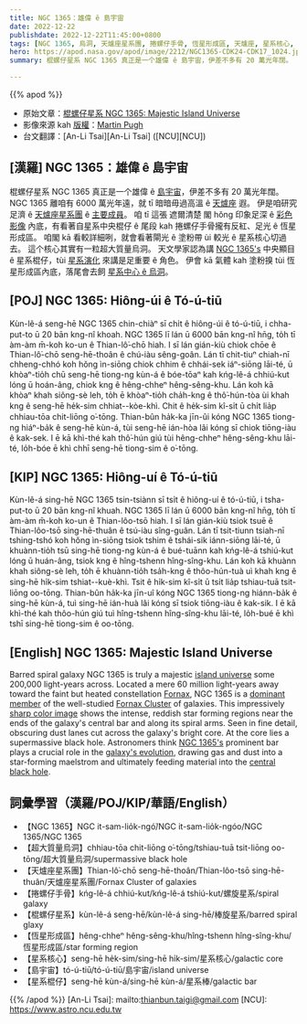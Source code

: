 ```yaml
---
title: NGC 1365：雄偉 ê 島宇宙
date: 2022-12-22
publishdate: 2022-12-22T11:45:00+0800
tags: [NGC 1365, 烏洞, 天爐座星系團, 捲螺仔手骨, 恆星形成區, 天爐座, 星系核心, 超大質量烏洞, 棍螺仔星系, 島宇宙, 星系棍仔]
hero: https://apod.nasa.gov/apod/image/2212/NGC1365-CDK24-CDK17_1024.jpg
summary: 棍螺仔星系 NGC 1365 真正是一个雄偉 ê 島宇宙，伊差不多有 20 萬光年闊。

---
```


{{% apod %}}

- 原始文章：[棍螺仔星系 NGC 1365: Majestic Island Universe](https://apod.nasa.gov/apod/ap221222.html)
- 影像來源 kah [版權][copyright]：[Martin Pugh](https://www.martinpughastrophotography.space/about)
- 台文翻譯：[An-Li Tsai][An-Li Tsai] ([NCU][NCU])

## [漢羅] NGC 1365：雄偉 ê 島宇宙
棍螺仔星系 NGC 1365 真正是一个雄偉 ê [島宇宙][island universe]，伊差不多有 20 萬光年闊。
NGC 1365 離咱有 6000 萬光年遠，就 tī 暗暗毋過高溫 ê [天爐座][Fornax] 遐。
伊是咱研究足濟 ê [天爐座星系團][Fornax Cluster] ê [主要成員][dominant member t]。
咱 tī 這張 遮爾清楚 閣 hŏng 印象足深 ê [彩色影像][sharp color image] 內底，有看著自星系中央棍仔 ê 尾段 kah 捲螺仔手骨攏有反紅、足光 ê 恆星形成區。
咱閣 kā 看較詳細咧，就會看著閘光 ê 塗粉帶 ùi 較光 ê 星系核心切過去。
這个核心其實有一粒超大質量烏洞。
天文學家認為講 [NGC 1365's][NGC 1365's] 中央顯目 ê 星系棍仔，tùi [星系演化][galaxy's evolution] 來講是足重要 ê 角色。
伊會 kā 氣體 kah 塗粉搝 tùi 恆星形成區內底，落尾會去飼 [星系中心 ê 烏洞][central black hole]。


## [POJ] NGC 1365: Hiông-úi ê Tó-ú-tiū
Kùn-lê-á seng-hē NGC 1365 chin-chiàⁿ sī chi̍t ê hiông-úi ê tó-ú-tiū, i chha-put-to ū 20 bān kng-nî khoah.
NGC 1365 lī lán ū 6000 bān kng-nî hn̄g, to̍h tī àm-àm m̄-koh ko-un ê Thian-lô͘-chō hiah.
I sī lán gián-kiù chiok chōe ê Thian-lô͘-chō seng-hē-thoân ê chú-iàu sêng-goân.
Lán tī chit-tiuⁿ chiah-nī chheng-chhó koh hŏng ìn-siōng chiok chhim ê chhái-sek iáⁿ-siōng lāi-té, ū khòaⁿ-tio̍h chū seng-hē tiong-ng kùn-á ê bóe-tōaⁿ kah kńg-lê-á chhiú-kut lóng ū hoán-âng, chiok kng ê hêng-chheⁿ hêng-sêng-khu.
Lán koh kā khòaⁿ khah siông-sè leh, to̍h ē khòaⁿ-tio̍h cha̍h-kng ê thô͘-hún-tòa ùi khah kng ê seng-hē he̍k-sim chhiat--kòe-khì.
Chit ê he̍k-sim kî-si̍t ū chi̍t lia̍p chhiau-tōa chit-liōng o͘-tōng.
Thian-bûn ha̍k-ka jīn-ûi kóng NGC 1365 tiong-ng hiáⁿ-ba̍k ê seng-hē kùn-á, tùi seng-hē ián-hòa lâi kóng sī chiok tiōng-iàu ê kak-sek.
I ē kā khì-thé kah thô͘-hún giú tùi hêng-chheⁿ hêng-sêng-khu lāi-té, lo̍h-bóe ē khì chhī seng-hē tiong-sim ê o͘-tōng.

## [KIP] NGC 1365: Hiông-uí ê Tó-ú-tiū
Kùn-lê-á sing-hē NGC 1365 tsin-tsiànn sī tsi̍t ê hiông-uí ê tó-ú-tiū, i tsha-put-to ū 20 bān kng-nî khuah.
NGC 1365 lī lán ū 6000 bān kng-nî hn̄g, to̍h tī àm-àm m̄-koh ko-un ê Thian-lôo-tsō hiah.
I sī lán gián-kiù tsiok tsuē ê Thian-lôo-tsō sing-hē-thuân ê tsú-iàu sîng-guân.
Lán tī tsit-tiunn tsiah-nī tshing-tshó koh hŏng ìn-siōng tsiok tshim ê tshái-sik iánn-siōng lāi-té, ū khuànn-tio̍h tsū sing-hē tiong-ng kùn-á ê bué-tuānn kah kńg-lê-á tshiú-kut lóng ū huán-âng, tsiok kng ê hîng-tshenn hîng-sîng-khu.
Lán koh kā khuànn khah siông-sè leh, to̍h ē khuànn-tio̍h tsa̍h-kng ê thôo-hún-tuà uì khah kng ê sing-hē hi̍k-sim tshiat--kuè-khì.
Tsit ê hi̍k-sim kî-si̍t ū tsi̍t lia̍p tshiau-tuā tsit-liōng oo-tōng.
Thian-bûn ha̍k-ka jīn-uî kóng NGC 1365 tiong-ng hiánn-ba̍k ê sing-hē kùn-á, tuì sing-hē ián-huà lâi kóng sī tsiok tiōng-iàu ê kak-sik.
I ē kā khì-thé kah thôo-hún giú tuì hîng-tshenn hîng-sîng-khu lāi-té, lo̍h-bué ē khì tshī sing-hē tiong-sim ê oo-tōng.

## [English] NGC 1365: Majestic Island Universe
Barred spiral galaxy NGC 1365 is truly a majestic [island universe][island universe] some 200,000 light-years across.
Located a mere 60 million light-years away toward the faint but heated constellation [Fornax][Fornax], NGC 1365 is a [dominant member][dominant member e] of the well-studied [Fornax Cluster][Fornax Cluster] of galaxies.
This impressively [sharp color image][sharp color image] shows the intense, reddish star forming regions near the ends of the galaxy's central bar and along its spiral arms.
Seen in fine detail, obscuring dust lanes cut across the galaxy's bright core.
At the core lies a supermassive black hole.
Astronomers think [NGC 1365's][NGC 1365's] prominent bar plays a crucial role in the [galaxy's evolution][galaxy's evolution], drawing gas and dust into a star-forming maelstrom and ultimately feeding material into the [central black hole][central black hole].

## 詞彙學習（漢羅/POJ/KIP/華語/English）
- 【NGC 1365】NGC it-sam-lio̍k-ngó͘/NGC it-sam-lio̍k-ngóo/NGC 1365/NGC 1365
- 【超大質量烏洞】chhiau-tōa chit-liōng o͘-tōng/tshiau-tuā tsit-liōng oo-tōng/超大質量烏洞/supermassive black hole
- 【天爐座星系團】Thian-lô͘-chō seng-hē-thoân/Thian-lôo-tsō sing-hē-thuân/天爐座星系團/Fornax Cluster of galaxies
- 【捲螺仔手骨】kńg-lê-á chhiú-kut/kńg-lê-á tshiú-kut/螺旋星系/spiral galaxy
- 【棍螺仔星系】kùn-lê-á seng-hē/kùn-lê-á sing-hē/棒旋星系/barred spiral glaxy
- 【恆星形成區】hêng-chheⁿ hêng-sêng-khu/hîng-tshenn hîng-sîng-khu/恆星形成區/star forming region
- 【星系核心】seng-hē he̍k-sim/sing-hē hi̍k-sim/星系核心/galactic core
- 【島宇宙】tó-ú-tiū/tó-ú-tiū/島宇宙/island universe
- 【星系棍仔】seng-hē kùn-á/sing-hē kùn-á/星系棒/galactic bar

{{% /apod %}}
[An-Li Tsai]: mailto:thianbun.taigi@gmail.com
[NCU]: https://www.astro.ncu.edu.tw

[copyright]: https://apod.nasa.gov/apod/fap/lib/about_apod.html#srapply
[License]: https://creativecommons.org/licenses/by/2.0/

[island universe]:https://apod.nasa.gov/apod/ap100109.html
[Fornax]:https://earthsky.org/constellations/fornax-the-furnace-galaxy-hubble-ultra-deep-field/
[dominant member e]:https://apod.nasa.gov/apod/ap220129.html
[dominant member t]:https://apod.tw/daily/20220129/
[Fornax Cluster]:http://www.atlasoftheuniverse.com/galgrps/for.html
[sharp color image]:https://www.martinpughastrophotography.space/galaxies
[NGC 1365's]:http://arxiv.org/abs/0907.2602
[galaxy's evolution]:https://hubblesite.org/contents/media/images/1999/34/898-Image.html
[central black hole]:https://phys.org/news/2022-08-image-webb-galaxy-ngc-supermassive.html

